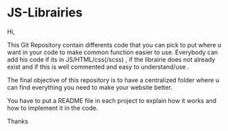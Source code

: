 # JS-Librairies

Hi,

This Git Repository contain differents code that you can pick to put where u want in your code to make common function easier to use.
Everybody can add his code if its in JS/HTML/css(/scss) , if the librairie does not already exist and if this is well commented and easy to understand/use .

The final objective of this repository is to have a centralized folder where u can find everything you need to make your website better.

You have to put a README file in each project to explain how it works and how to implement it in the code.

Thanks